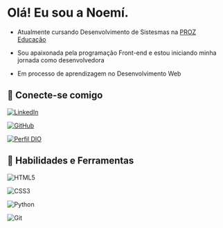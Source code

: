 
# Olá! Eu sou a Noemí.


- Atualmente cursando Desenvolvimento de Sistesmas na [PROZ Educação](https://inscricao.prozeducacao.com.br/home-2024/)

- Sou apaixonada pela programação Front-end e estou iniciando minha jornada como desenvolvedora

- Em processo de aprendizagem no Desenvolvimento Web

##  📱 Conecte-se comigo
[![LinkedIn](https://img.shields.io/badge/LinkedIn-0077B5?style=for-the-badge&logo=linkedin&logoColor=white)](https://www.linkedin.com/in/noem%C3%ADborges2391/) 

[![GitHub](https://img.shields.io/badge/GitHub-100000?style=for-the-badge&logo=github&logoColor=purple)](https://github.com/nrborges)

[![Perfil DIO](https://img.shields.io/badge/-Meu%20Perfil%20na%20DIO-30A3DC?style=for-the-badge)](https://www.dio.me/users/noemivitoria2391)

##  🎯 Habilidades e Ferramentas 

![HTML5](https://img.shields.io/badge/HTML5-E34F26?style=for-the-badge&logo=html5&logoColor=white)

![CSS3](https://img.shields.io/badge/CSS3-1572B6?style=for-the-badge&logo=css3&logoColor=white)

![Python](https://img.shields.io/badge/python-3670A0?style=for-the-badge&logo=python&logoColor=ffdd54)

![Git](https://img.shields.io/badge/GIT-E44C30?style=for-the-badge&logo=git&logoColor=white)

